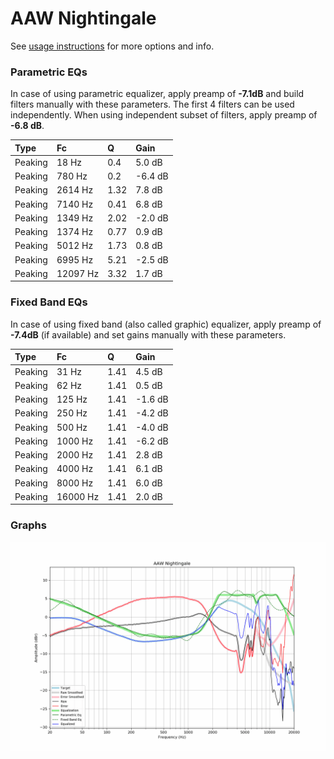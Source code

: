 # AAW Nightingale
See [usage instructions](https://github.com/jaakkopasanen/AutoEq#usage) for more options and info.

### Parametric EQs
In case of using parametric equalizer, apply preamp of **-7.1dB** and build filters manually
with these parameters. The first 4 filters can be used independently.
When using independent subset of filters, apply preamp of **-6.8 dB**.

| Type    | Fc       |    Q | Gain    |
|:--------|:---------|:-----|:--------|
| Peaking | 18 Hz    | 0.4  | 5.0 dB  |
| Peaking | 780 Hz   | 0.2  | -6.4 dB |
| Peaking | 2614 Hz  | 1.32 | 7.8 dB  |
| Peaking | 7140 Hz  | 0.41 | 6.8 dB  |
| Peaking | 1349 Hz  | 2.02 | -2.0 dB |
| Peaking | 1374 Hz  | 0.77 | 0.9 dB  |
| Peaking | 5012 Hz  | 1.73 | 0.8 dB  |
| Peaking | 6995 Hz  | 5.21 | -2.5 dB |
| Peaking | 12097 Hz | 3.32 | 1.7 dB  |

### Fixed Band EQs
In case of using fixed band (also called graphic) equalizer, apply preamp of **-7.4dB**
(if available) and set gains manually with these parameters.

| Type    | Fc       |    Q | Gain    |
|:--------|:---------|:-----|:--------|
| Peaking | 31 Hz    | 1.41 | 4.5 dB  |
| Peaking | 62 Hz    | 1.41 | 0.5 dB  |
| Peaking | 125 Hz   | 1.41 | -1.6 dB |
| Peaking | 250 Hz   | 1.41 | -4.2 dB |
| Peaking | 500 Hz   | 1.41 | -4.0 dB |
| Peaking | 1000 Hz  | 1.41 | -6.2 dB |
| Peaking | 2000 Hz  | 1.41 | 2.8 dB  |
| Peaking | 4000 Hz  | 1.41 | 6.1 dB  |
| Peaking | 8000 Hz  | 1.41 | 6.0 dB  |
| Peaking | 16000 Hz | 1.41 | 2.0 dB  |

### Graphs
![](./AAW%20Nightingale.png)